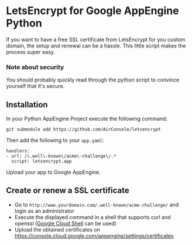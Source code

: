# LetsEncrypt for Google AppEngine Python
If you want to have a free SSL certificate from LetsEncrypt for you custom domain, the setup and renewal can be a hassle.
This little script makes the process super easy.

### Note about security
You should probably quickly read through the python script to convince yourself that it's secure.

## Installation
In your Python AppEngine Project execute the following command:
```
git submodule add https://github.com/AirConsole/letsencrypt
```

Then add the following to your `app.yaml`:
```
handlers:
- url: /\.well\-known\/acme\-challenge\/.*
  script: letsencrypt.app
```
Upload your app to Google AppEngine.

## Create or renew a SSL certificate
- Go to `http://www.yourdomain.com/.well-known/acme-challenge/` and login as an administrator
- Execute the displayed command in a shell that supports curl and openssl ([Google Cloud Shell](https://cloud.google.com/shell/docs/quickstart) can be used)
- Upload the obtained certificates on https://console.cloud.google.com/appengine/settings/certificates

